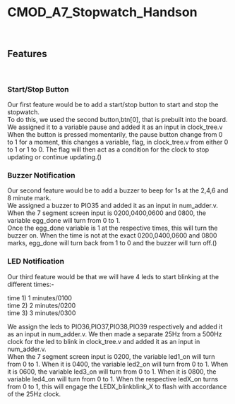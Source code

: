 # CMOD_A7_Stopwatch_Handson 
<br>

## Features
<br>

### Start/Stop Button
Our first feature would be to add a start/stop button to start and stop the stopwatch. <br>
To do this, we used the second button,btn[0], that is prebuilt into the board. We assigned it to a variable pause and added it as an input in clock_tree.v
When the button is pressed momentarily, the pause button change from 0 to 1 for a moment, this changes a variable, flag, in clock_tree.v from either 0 to 1 or 1 to 0.
The flag will then act as a condition for the clock to stop updating or continue updating.()

### Buzzer Notification
Our second feature would be to add a buzzer to beep for 1s at the 2,4,6 and 8 minute mark. <br>
We assigned a buzzer to PIO35 and added it as an input in num_adder.v. When the 7 segment screen input is 0200,0400,0600 and 0800, the variable egg_done will turn from 0 to 1. <br>
Once the egg_done variable is 1 at the respective times, this will turn the buzzer on.
When the time is not at the exact 0200,0400,0600 and 0800 marks, egg_done will turn back from 1 to 0 and the buzzer will turn off.()

### LED Notification
Our third feature would be that we will have 4 leds to start blinking at the different times:- <br>

time 1) 1 minutes/0100 <br>
time 2) 2 minutes/0200 <br>
time 3) 3 minutes/0300 <br>

We assign the leds to PIO36,PIO37,PIO38,PIO39 respectively and added it as an input in num_adder.v. We then made a separate 25Hz from a 500Hz clock for the led to blink in clock_tree.v and added it as an input in num_adder.v. <br>
When the 7 segment screen input is 0200, the variable led1_on will turn from 0 to 1. When it is 0400, the variable led2_on will turn from 0 to 1. When it is 0600, the variable led3_on will turn from 0 to 1. When it is 0800, the variable led4_on will turn from 0 to 1. When the respective ledX_on turns from 0 to 1, this will engage the LEDX_blinkblink_X to flash with accordance of the 25Hz clock.
